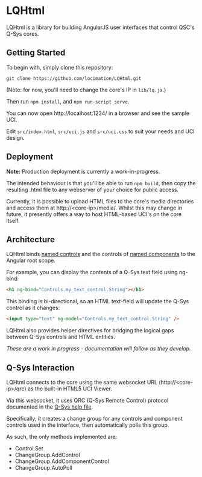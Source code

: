 # LQHtml

LQHtml is a library for building AngularJS user interfaces that control QSC's Q-Sys cores.

## Getting Started

To begin with, simply clone this repository:
```
git clone https://github.com/locimation/LQHtml.git
```

(Note: for now, you'll need to change the core's IP in `lib/lq.js`.)

Then run `npm install`, and `npm run-script serve`.

You can now open http://localhost:1234/ in a browser and see the sample UCI.

Edit `src/index.html`, `src/uci.js` and `src/uci.css` to suit your needs and UCI design.


## Deployment
**Note:** Production deployment is currently a work-in-progress.

The intended behaviour is that you'll be able to run `npm build`, then copy the resulting .html file to any webserver of your choice for public access.

Currently, it is possible to upload HTML files to the core's media directories and access them at http://&lt;core-ip&gt;/media/.
Whilst this may change in future, it presently offers a way to host HTML-based UCI's on the core itself. 


## Architecture

LQHtml binds [named controls](https://q-syshelp.qsc.com/Content/Schematic_Library/external_control.htm) and the controls of [named components](https://training.qsc.com/mod/book/view.php?id=1178) to the Angular root scope.

For example, you can display the contents of a Q-Sys text field using ng-bind:

```html
<h1 ng-bind="Controls.my_text_control.String"></h1>
```

This binding is bi-directional, so an HTML text-field will update the Q-Sys control as it changes:
```html
<input type="text" ng-model="Controls.my_text_control.String" />
```

LQHtml also provides helper directives for bridging the logical gaps between Q-Sys controls and HTML entities.

*These are a work in progress - documentation will follow as they develop.*


## Q-Sys Interaction

LQHtml connects to the core using the same websocket URL (http://&lt;core-ip&gt;/qrc) as the built-in HTML5 UCI Viewer.

Via this websocket, it uses QRC (Q-Sys Remote Control) protocol documented in the [Q-Sys help file](https://q-syshelp.qsc.com/Content/External_Control/Q-Sys_Remote_Control/QRC.htm).

Specifically, it creates a change group for any controls and component controls used in the interface, then automatically polls this group.

As such, the only methods implemented are:
- Control.Set
- ChangeGroup.AddControl
- ChangeGroup.AddComponentControl
- ChangeGroup.AutoPoll
